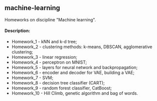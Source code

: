 ## machine-learning

Homeworks on discipline "Machine learning".

#### Description:
+ Homework_1 - kNN and k-d tree;
+ Homework_2 - clustering methods: k-means, DBSCAN, agglomerative clustering;
+ Homework_3 - linear regression;
+ Homework_4 - perceptron on MNIST;
+ Homework_5 - layers for neural network and backpropagation;
+ Homework_6 - encoder and decoder for VAE, building a VAE;
+ Homework_7 - SVM;
+ Homework_8 - decision tree classifier (CART);
+ Homework_9 - random forest classifier, CatBoost;
+ Homework_10 - Hill Climb, genetic algorithm and bag of words.